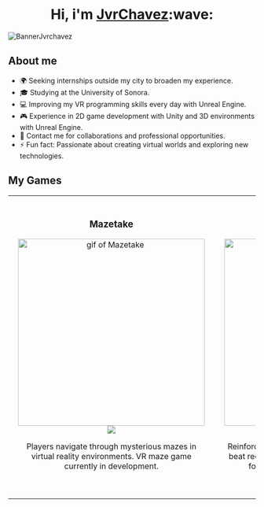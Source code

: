 <div align="center">
  <h1 align="center">Hi, i'm <a href="https://www.linkedin.com/in/jvrchavez/">JvrChavez</a>:wave:</h1>
</div>

![BannerJvrchavez](https://github.com/JvrChavez/JvrChavez/assets/60673259/714aaf9d-4873-4a77-b22c-0a1beb0697ad)

## About me
- 🌍 Seeking internships outside my city to broaden my experience.
- 🎓 Studying at the University of Sonora.
- 💻 Improving my VR programming skills every day with Unreal Engine.
- 🎮 Experience in 2D game development with Unity and 3D environments with Unreal Engine.
- 📧 Contact me for collaborations and professional opportunities.
- ⚡ Fun fact: Passionate about creating virtual worlds and exploring new technologies.
## My Games
<table>
  <tr>
    <td align="center" style="padding: 20px;">
      <h3>Mazetake</h3>
      <a href="https://github.com/JvrChavez/Mazetake">
        <img src="https://github.com/JvrChavez/countDino/assets/60673259/ccb10fef-420a-40be-a70b-1adcc6525985" alt="gif of Mazetake" width="380"/>
      </a></br>
      <a href="https://github.com/JvrChavez/Mazetake">
        <img src="https://img.shields.io/badge/CODE-blue?style=for-the-badge&logo=github&color=blue">
      </a>
      <p>Players navigate through mysterious mazes in virtual reality environments. VR maze game currently in development.</p></br>
    </td>
    <td align="center" style="padding: 20px;">
      <h3>CountDino</h3>
      <a href="https://github.com/JvrChavez/countDino">
        <img src="https://github.com/JvrChavez/countDino/assets/60673259/82c16be9-69da-41d5-8a63-e2db8f8d2334" alt="gif of CountDino" width="380"/>
      </a></br>
      <a href="https://github.com/JvrChavez/countDino">
        <img src="https://img.shields.io/badge/CODE-blue?style=for-the-badge&logo=github&color=pear">
      </a>
      <p>Reinforce learning through fun! Count dinosaurs, beat records, and improve skills. 2D video game for kids, developed in Unity using C#.</p></br>
    </td>
  </tr>
</table>


